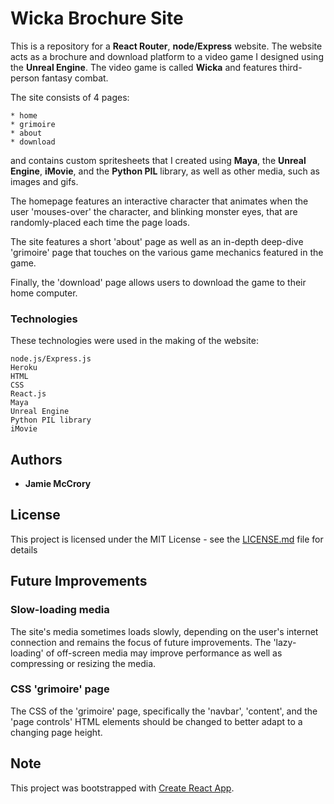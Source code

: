 # Wicka Brochure Site

This is a repository for a **React Router**, **node/Express** website. The website acts as a brochure and download platform to a video game I designed using the **Unreal Engine**. The video game is called **Wicka** and features third-person fantasy combat.

The site consists of 4 pages:
```
* home
* grimoire
* about
* download
```
and contains custom spritesheets that I created using **Maya**, the **Unreal Engine**, **iMovie**, and the **Python PIL** library, as well as other media, such as images and gifs.

The homepage features an interactive character that animates when the user 'mouses-over' the character, and blinking monster eyes, that are randomly-placed each time the page loads.

The site features a short 'about' page as well as an in-depth deep-dive 'grimoire' page that touches on the various game mechanics featured in the game.

Finally, the 'download' page allows users to download the game to their home computer.

### Technologies

These technologies were used in the making of the website:

```
node.js/Express.js
Heroku
HTML
CSS
React.js
Maya
Unreal Engine
Python PIL library
iMovie
```

## Authors

* **Jamie McCrory**

## License

This project is licensed under the MIT License - see the [LICENSE.md](LICENSE.md) file for details

## Future Improvements

### Slow-loading media
The site's media sometimes loads slowly, depending on the user's internet connection and remains the focus of future improvements. The 'lazy-loading' of off-screen media may improve performance as well as compressing or resizing the media.

### CSS 'grimoire' page
The CSS of the 'grimoire' page, specifically the 'navbar', 'content', and the 'page controls' HTML elements should be changed to better adapt to a changing page height.

## Note

This project was bootstrapped with [Create React App](https://github.com/facebook/create-react-app).
